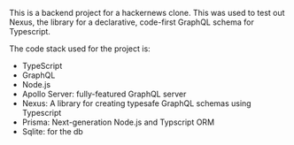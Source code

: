 This is a backend project for a hackernews clone. This was used to test out Nexus, the library for a declarative,
code-first GraphQL schema for Typescript.

The code stack used for the project is:

- TypeScript
- GraphQL
- Node.js
- Apollo Server: fully-featured GraphQL server
- Nexus: A library for creating typesafe GraphQL schemas using Typescript
- Prisma: Next-generation Node.js and Typscript ORM
- Sqlite: for the db
